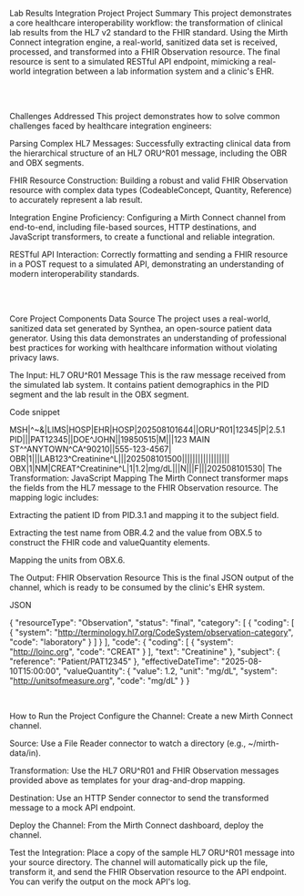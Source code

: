 Lab Results Integration Project
Project Summary
This project demonstrates a core healthcare interoperability workflow: the transformation of clinical lab results from the HL7 v2 standard to the FHIR standard. Using the Mirth Connect integration engine, a real-world, sanitized data set is received, processed, and transformed into a FHIR Observation resource. The final resource is sent to a simulated RESTful API endpoint, mimicking a real-world integration between a lab information system and a clinic's EHR.

<br>

<br>

Challenges Addressed
This project demonstrates how to solve common challenges faced by healthcare integration engineers:

Parsing Complex HL7 Messages: Successfully extracting clinical data from the hierarchical structure of an HL7 ORU^R01 message, including the OBR and OBX segments.

FHIR Resource Construction: Building a robust and valid FHIR Observation resource with complex data types (CodeableConcept, Quantity, Reference) to accurately represent a lab result.

Integration Engine Proficiency: Configuring a Mirth Connect channel from end-to-end, including file-based sources, HTTP destinations, and JavaScript transformers, to create a functional and reliable integration.

RESTful API Interaction: Correctly formatting and sending a FHIR resource in a POST request to a simulated API, demonstrating an understanding of modern interoperability standards.

<br>

<br>

Core Project Components
Data Source
The project uses a real-world, sanitized data set generated by Synthea, an open-source patient data generator. Using this data demonstrates an understanding of professional best practices for working with healthcare information without violating privacy laws.

The Input: HL7 ORU^R01 Message
This is the raw message received from the simulated lab system. It contains patient demographics in the PID segment and the lab result in the OBX segment.

Code snippet

MSH|^~\&|LIMS|HOSP|EHR|HOSP|202508101644||ORU^R01|12345|P|2.5.1
PID|||PAT12345||DOE^JOHN||19850515|M|||123 MAIN ST^^ANYTOWN^CA^90210||555-123-4567|
OBR|1|||LAB123^Creatinine^L|||202508101500||||||||||||||||||
OBX|1|NM|CREAT^Creatinine^L|1|1.2|mg/dL|||N|||F|||202508101530|
The Transformation: JavaScript Mapping
The Mirth Connect transformer maps the fields from the HL7 message to the FHIR Observation resource. The mapping logic includes:

Extracting the patient ID from PID.3.1 and mapping it to the subject field.

Extracting the test name from OBR.4.2 and the value from OBX.5 to construct the FHIR code and valueQuantity elements.

Mapping the units from OBX.6.

The Output: FHIR Observation Resource
This is the final JSON output of the channel, which is ready to be consumed by the clinic's EHR system.

JSON

{
  "resourceType": "Observation",
  "status": "final",
  "category": [
    {
      "coding": [
        {
          "system": "http://terminology.hl7.org/CodeSystem/observation-category",
          "code": "laboratory"
        }
      ]
    }
  ],
  "code": {
    "coding": [
      {
        "system": "http://loinc.org",
        "code": "CREAT"
      }
    ],
    "text": "Creatinine"
  },
  "subject": {
    "reference": "Patient/PAT12345"
  },
  "effectiveDateTime": "2025-08-10T15:00:00",
  "valueQuantity": {
    "value": 1.2,
    "unit": "mg/dL",
    "system": "http://unitsofmeasure.org",
    "code": "mg/dL"
  }
}
<br>

<br>

How to Run the Project
Configure the Channel: Create a new Mirth Connect channel.

Source: Use a File Reader connector to watch a directory (e.g., ~/mirth-data/in).

Transformation: Use the HL7 ORU^R01 and FHIR Observation messages provided above as templates for your drag-and-drop mapping.

Destination: Use an HTTP Sender connector to send the transformed message to a mock API endpoint.

Deploy the Channel: From the Mirth Connect dashboard, deploy the channel.

Test the Integration: Place a copy of the sample HL7 ORU^R01 message into your source directory. The channel will automatically pick up the file, transform it, and send the FHIR Observation resource to the API endpoint. You can verify the output on the mock API's log.
